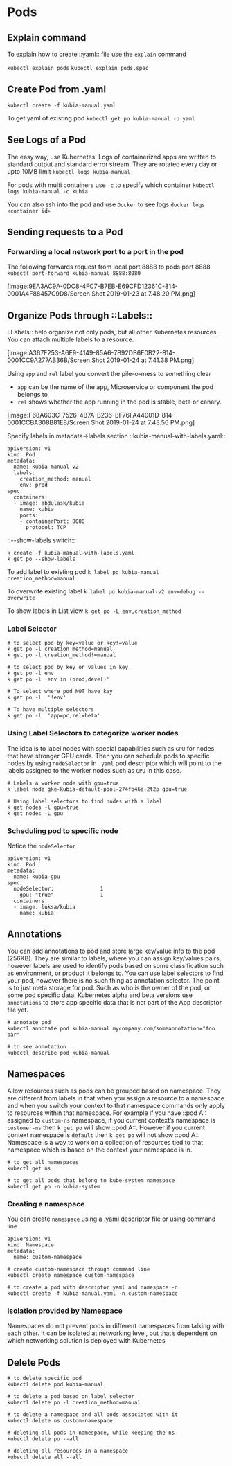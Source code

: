 # Pods
## Explain command
To explain how to create ::yaml:: file use the `explain` command

`kubectl explain pods`
`kubectl explain pods.spec`

## Create Pod from .yaml
`kubectl create -f kubia-manual.yaml`

To get yaml of existing pod
`kubectl get po kubia-manual -o yaml`

## See Logs of a Pod
The easy way, use Kubernetes. Logs of containerized apps are written to standard output and standard error stream. They are rotated every day or upto 10MB limit
`kubectl logs kubia-manual`

For pods with multi containers use `-c` to specify which container
`kubectl logs kubia-manual -c kubia`

You can also ssh into the pod and use `Docker` to see logs
`docker logs <container id>`

## Sending requests to a Pod
### Forwarding a local network port to a port in the pod
The following forwards request from local port 8888 to pods port 8888
`kubectl port-forward kubia-manual 8888:8080`

[image:9EA3AC9A-0DC8-4FC7-B7EB-E69CFD12361C-814-0001A4F88457C9D8/Screen Shot 2019-01-23 at 7.48.20 PM.png]

## Organize Pods through ::Labels::
::Labels:: help organize not only pods, but all other Kubernetes resources.  You can attach multiple labels to a resource.

[image:A367F253-A6E9-4149-85A6-7B92DB6E0B22-814-0001CC9A277AB36B/Screen Shot 2019-01-24 at 7.41.38 PM.png]

Using `app` and `rel` label you convert the pile-o-mess to something clear
- `app` can be the name of the app, Microservice or component the pod belongs to
- `rel` shows whether the app running in the pod is stable, beta or canary.

[image:F68A603C-7526-4B7A-B236-BF76FA44001D-814-0001CCBA308B81E8/Screen Shot 2019-01-24 at 7.43.56 PM.png]

Specify labels  in metadata->labels section
::kubia-manual-with-labels.yaml::
```
apiVersion: v1
kind: Pod
metadata:
  name: kubia-manual-v2
  labels:
    creation_method: manual          
    env: prod                        
spec:
  containers:
  - image: abdulask/kubia
    name: kubia
    ports:
    - containerPort: 8080
      protocol: TCP
```

::--show-labels switch::
```
k create -f kubia-manual-with-labels.yaml
k get po --show-labels
```

To add label to existing pod
`k label po kubia-manual creation_method=manual`

To overwrite existing label
`k label po kubia-manual-v2 env=debug --overwrite`

To show labels in List view
`k get po -L env,creation_method`

### Label Selector

```
# to select pod by key=value or key!=value
k get po -l creation_method=manual
k get po -l creation_method!=manual

# to select pod by key or values in key
k get po -l env
k get po -l 'env in (prod,devel)'

# To select where pod NOT have key
k get po -l  '!env'

# To have multiple selectors
k get po -l  'app=pc,rel=beta'
```

### Using Label Selectors to categorize worker nodes
The idea is to label nodes with special capabilities such as `GPU` for nodes that have stronger GPU cards. Then you can schedule pods to specific nodes by using `nodeSelector` in `.yaml` pod descriptor which will point to the labels assigned to the worker nodes such as `GPU` in this case.

```
# Labels a worker node with gpu=true
k label node gke-kubia-default-pool-274fb46e-2t2p gpu=true

# Using label selectors to find nodes with a label
k get nodes -l gpu=true
k get nodes -L gpu
```

### Scheduling pod to specific node

Notice the `nodeSelector`

```
apiVersion: v1
kind: Pod
metadata:
  name: kubia-gpu
spec:
  nodeSelector:               1
    gpu: "true"               1
  containers:
  - image: luksa/kubia
    name: kubia
```

## Annotations
You can add annotations to pod and store large key/value info to the pod (256KB). They are similar to labels, where you can assign key/values pairs, however labels are used to identify pods based on some classification such as environment, or product it belongs to. You can use label selectors to find your pod, however there is no such thing as annotation selector. The point is to just meta storage for pod. Such as who is the owner of the pod, or some pod specific data. Kubernetes alpha and beta versions use `annotations` to store app specific data that is not part of the App descriptor file yet.

```
# annotate pod
kubectl annotate pod kubia-manual mycompany.com/someannotation="foo bar"

# to see annotation
kubectl describe pod kubia-manual
```

## Namespaces
Allow resources such as pods can be grouped based on namespace. They are different from labels in that when you assign a resource to a namespace and when you switch your context to that namespace commands only apply to resources within that namespace. For example if you have ::pod A:: assigned to `custom-ns` namespace, if you current context’s namespace is `customer-ns` then `k get po` will show ::pod A::. However if you current context namespace is `default` then `k get po` will not show ::pod A:: Namespace is a way to work on a collection of resources tied to that namespace which is based on the context your namespace is in.

```
# to get all namespaces
kubectl get ns

# to get all pods that belong to kube-system namespace
kubectl get po -n kubia-system
```

### Creating a namespace
You can create `namespace` using a .yaml descriptor file or using command line

```
apiVersion: v1
kind: Namespace
metadata: 
  name: custom-namespace
```

```
# create custom-namespace through command line
kubectl create namespace custom-namespace

# to create a pod with descriptor yaml and namespace -n
kubectl create -f kubia-manual.yaml -n custom-namespace
```

### Isolation provided by Namespace
Namespaces do not prevent pods in different namespaces from talking with each other. It can be isolated at networking level, but that’s dependent on which networking solution is deployed with Kubernetes

## Delete Pods
```
# to delete specific pod
kubectl delete pod kubia-manual

# to delete a pod based on label selector
kubectl delete po -l creation_method=manual

# to delete a namespace and all pods associated with it
kubectl delete ns custom-namespace

# deleting all pods in namespace, while keeping the ns
kubectl delete po --all

# deleting all resources in a namespace
kubectl delete all --all
```



